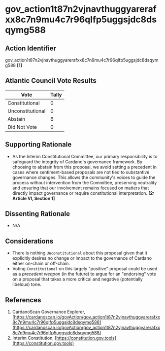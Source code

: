 # gov_action1t87n2vjnavthuggyarerafxx8c7n9mu4c7r96qlfp5uggsjdc8dsqymg588

## Action Identifier

gov_action1t87n2vjnavthuggyarerafxx8c7n9mu4c7r96qlfp5uggsjdc8dsqymg588 **[1]**

## Atlantic Council Vote Results

| Vote             | Tally |
|------------------|-------|
| Constitutional   | 0     |
| Unconstitutional | 0     |
| Abstain          | 6     |
| Did Not Vote     | 0     |

## Supporting Rationale

* As the Interim Constitutional Committee, our primary responsibility is to
  safeguard the integrity of Cardano's governance framework. By choosing to
  abstain from this proposal, we avoid setting a precedent in cases where
  sentiment-based proposals are not tied to substantive governance changes. This
  allows the community's voices to guide the process without intervention from
  the Committee, preserving neutrality and ensuring that our involvement remains
  focused on matters that directly impact governance or require constitutional
  interpretation. **[2: Article VI, Section 1]**

## Dissenting Rationale

* N/A

## Considerations

* There is nothing `Unconstitutional` about this proposal given that it
  explicitly desires no change or impact to the governance of Cardano either
  on-chain or off-chain.
* Voting `Constitutional` on this largely "positive" proposal could be used as a
  _precedent weapon_ (in the future) to argue for an "endorsing" vote on a
  proposal that takes a more critical and negative (potentially libelous) tone.

## References

1. CardanoScan Governance
   Explorer, [https://cardanoscan.io/govAction/gov_action1t87n2vjnavthuggyarerafxx8c7n9mu4c7r96qlfp5uggsjdc8dsqymg588](https://cardanoscan.io/govAction/gov_action1t87n2vjnavthuggyarerafxx8c7n9mu4c7r96qlfp5uggsjdc8dsqymg588)
2. Interim
   Constitution, [https://constitution.gov.tools](https://constitution.gov.tools)